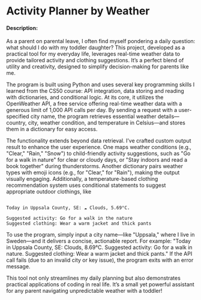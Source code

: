# Activity Planner by Weather
#### Description:

As a parent on parental leave, I often find myself pondering a daily question: what should I do with my toddler daughter? This project, developed as a practical tool for my everyday life, leverages real-time weather data to provide tailored activity and clothing suggestions. It’s a perfect blend of utility and creativity, designed to simplify decision-making for parents like me.

The program is built using Python and uses several key programming skills I learned from the CS50 course: API integration, data storing and reading with dictionaries, and conditional logic. At its core, it utilizes the OpenWeather API, a free service offering real-time weather data with a generous limit of 1,000 API calls per day. By sending a request with a user-specified city name, the program retrieves essential weather details—country, city, weather condition, and temperature in Celsius—and stores them in a dictionary for easy access.

The functionality extends beyond data retrieval. I’ve crafted custom output result to enhance the user experience. One maps weather conditions (e.g., "Clear," "Rain," "Snow") to child-friendly activity suggestions, such as "Go for a walk in nature" for clear or cloudy days, or "Stay indoors and read a book together" during thunderstorms. Another dictionary pairs weather types with emoji icons (e.g.,  for "Clear,"  for "Rain"), making the output visually engaging. Additionally, a temperature-based clothing recommendation system uses conditional statements to suggest appropriate outdoor clothings, like 

```

Today in Uppsala County, SE: ☁️ Clouds, 5.69°C. 

Suggested activity: Go for a walk in the nature
Suggested clothing: Wear a warm jacket and thick pants

```

To use the program, simply input a city name—like "Uppsala," where I live in Sweden—and it delivers a concise, actionable report. For example: "Today in Uppsala County, SE:  Clouds, 8.69°C. Suggested activity: Go for a walk in nature. Suggested clothing: Wear a warm jacket and thick pants." If the API call fails (due to an invalid city or key issue), the program exits with an error message.

This tool not only streamlines my daily planning but also demonstrates practical applications of coding in real life. It’s a small yet powerful assistant for any parent navigating unpredictable weather with a toddler!

